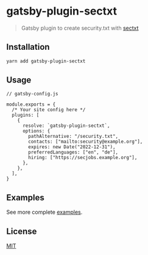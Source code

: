 # gatsby-plugin-sectxt
> Gatsby plugin to create security.txt with [sectxt](https://github.com/hupe1980/sectxt-nodejs/tree/main/packages/sectxt)

## Installation
```bash
yarn add gatsby-plugin-sectxt
```

## Usage
```
// gatsby-config.js

module.exports = {
  /* Your site config here */
  plugins: [
    {
      resolve: `gatsby-plugin-sectxt`,
      options: {
        pathAlternative: "/security.txt",
        contacts: ["mailto:security@example.org"],
        expires: new Date("2022-12-31"),
        preferredLanguages: ["en", "de"],
        hiring: ["https://secjobs.example.org"],
      },
    },
  ],
}
```

## Examples
See more complete [examples](https://github.com/hupe1980/sectxt-nodejs/tree/main/examples).

## License
[MIT](https://github.com/hupe1980/sectxt-nodejs/tree/main/gatsby-plugin-sectxt/LICENSE)